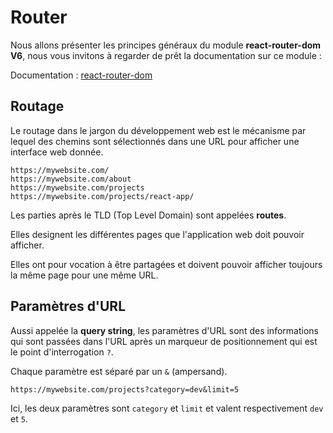# Router

Nous allons présenter les principes généraux du module **react-router-dom V6**, nous vous invitons à regarder de prêt la documentation sur ce module :

Documentation : [react-router-dom](https://reactrouter.com/)

## Routage

Le routage dans le jargon du développement web est le mécanisme par lequel des chemins sont sélectionnés dans une URL pour afficher une interface web donnée.

```
https://mywebsite.com/
https://mywebsite.com/about
https://mywebsite.com/projects
https://mywebsite.com/projects/react-app/
```

Les parties après le TLD (Top Level Domain) sont appelées **routes**.

Elles designent les différentes pages que l'application web doit pouvoir afficher.

Elles ont pour vocation à être partagées et doivent pouvoir afficher toujours la même page pour une même URL.

## Paramètres d'URL

Aussi appelée la **query string**, les paramètres d'URL sont des informations qui sont passées dans l'URL après un marqueur de positionnement qui est le point d'interrogation `?`.

Chaque paramètre est séparé par un `&` (ampersand).

```
https://mywebsite.com/projects?category=dev&limit=5
```

Ici, les deux paramètres sont `category` et `limit` et valent respectivement `dev` et `5`.

